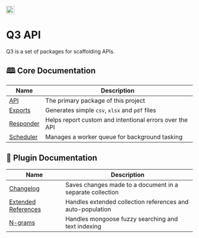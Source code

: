 <p><img alt="3merge" src="https://github.com/3merge/q3-client/blob/master/logo.png" width="22" /></p>
<h1>Q3 API</h1>
<p>Q3 is a set of packages for scaffolding APIs.</p>
<h2>🕮 Core Documentation</h2>

| Name                                                 | Description                                             |
| ---------------------------------------------------- | ------------------------------------------------------- |
| <a  href="/packages/q3-api">API</a>                  | The primary package of this project                     |
| <a  href="/packages/q3-exports">Exports</a>          | Generates simple `csv`, `xlsx` and `pdf` files          |
| <a  href="/packages/q3-core-responder">Responder</a> | Helps report custom and intentional errors over the API |
| <a  href="/packages/q3-core-scheduler">Scheduler</a> | Manages a worker queue for background tasking           |

<h2>🔌 Plugin Documentation</h2>

| Name                                                          | Description                                                |
| ------------------------------------------------------------- | ---------------------------------------------------------- |
| <a  href="/packages/q3-plugin-changelog">Changelog</a>        | Saves changes made to a document in a separate collection  |
| <a  href="/packages/q3-plugin-extref">Extended References</a> | Handles extended collection references and auto-population |
| <a  href="/packages/q3-plugin-ngrams">N-grams</a>             | Handles mongoose fuzzy searching and text indexing         |
